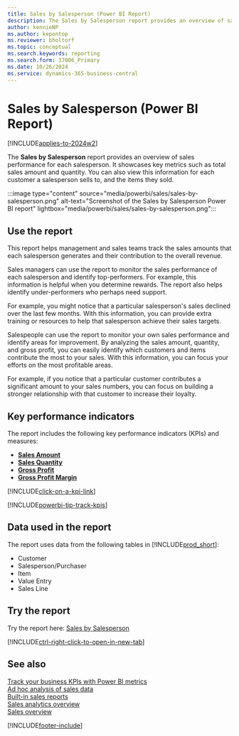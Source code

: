 ```yaml
---
title: Sales by Salesperson (Power BI Report)
description: The Sales by Salesperson report provides an overview of sales performance broken down by salesperson.
author: kennieNP
ms.author: kepontop
ms.reviewer: bholtorf
ms.topic: conceptual
ms.search.keywords: reporting
ms.search.form: 37006_Primary
ms.date: 10/26/2024
ms.service: dynamics-365-business-central
---
```


# Sales by Salesperson (Power BI Report)

[!INCLUDE[applies-to-2024w2](includes/applies-to-2024w2.md)]

The **Sales by Salesperson** report provides an overview of sales performance for each salesperson. It showcases key metrics such as total sales amount and quantity. You can also view this information for each customer a salesperson sells to, and the items they sold.

:::image type="content" source="media/powerbi/sales/sales-by-salesperson.png" alt-text="Screenshot of the Sales by Salesperson Power BI report" lightbox="media/powerbi/sales/sales-by-salesperson.png":::

## Use the report

This report helps management and sales teams track the sales amounts that each salesperson generates and their contribution to the overall revenue.

Sales managers can use the report to monitor the sales performance of each salesperson and identify top-performers. For example, this information is helpful when you determine rewards. The report also helps identify under-performers who perhaps need support.

For example, you might notice that a particular salesperson's sales declined over the last few months. With this information, you can provide extra training or resources to help that salesperson achieve their sales targets.

Salespeople can use the report to monitor your own sales performance and identify areas for improvement. By analyzing the sales amount, quantity, and gross profit, you can easily identify which customers and items contribute the most to your sales. With this information, you can focus your efforts on the most profitable areas.

For example, if you notice that a particular customer contributes a significant amount to your sales numbers, you can focus on building a stronger relationship with that customer to increase their loyalty.

## Key performance indicators

The report includes the following key performance indicators (KPIs) and measures:

- [**Sales Amount**](sales-powerbi-sales-kpis.md#sales-amount)
- [**Sales Quantity**](sales-powerbi-sales-kpis.md#sales-quantity)
- [**Gross Profit**](sales-powerbi-sales-kpis.md#gross-profit)
- [**Gross Profit Margin**](sales-powerbi-sales-kpis.md#gross-profit-margin)

[!INCLUDE[click-on-a-kpi-link](includes/click-on-a-kpi-link.md)] 

[!INCLUDE[powerbi-tip-track-kpis](includes/powerbi-tip-track-kpis.md)]

## Data used in the report

The report uses data from the following tables in [!INCLUDE[prod_short](includes/prod_short.md)]:

- Customer
- Salesperson/Purchaser
- Item
- Value Entry
- Sales Line

## Try the report

Try the report here: [Sales by Salesperson](https://businesscentral.dynamics.com?page=37006)

[!INCLUDE[ctrl-right-click-to-open-in-new-tab](includes/ctrl-right-click-to-open-in-new-tab.md)]

## See also

[Track your business KPIs with Power BI metrics](track-kpis-with-power-bi-metrics.md)  
[Ad hoc analysis of sales data](ad-hoc-analysis-sales.md)  
[Built-in sales reports](sales-reports.md)  
[Sales analytics overview](sales-analytics-overview.md)  
[Sales overview](sales-manage-sales.md)  

[!INCLUDE[footer-include](includes/footer-banner.md)]
